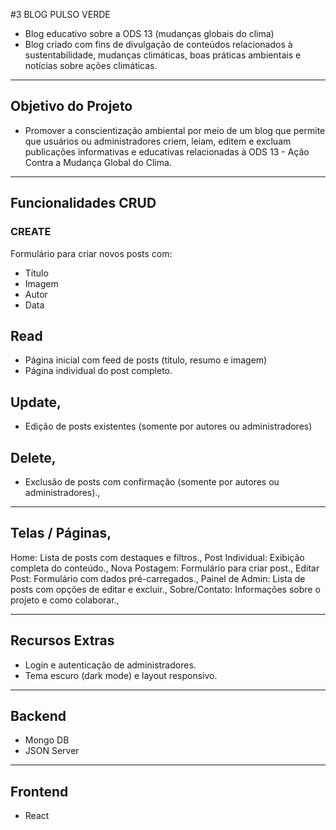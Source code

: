 #3 BLOG PULSO VERDE
- Blog educativo sobre a ODS 13 (mudanças globais do clima)
- Blog criado com fins de divulgação de conteúdos relacionados à sustentabilidade, mudanças climáticas, boas práticas ambientais e notícias sobre ações climáticas.
---

## Objetivo do Projeto
- Promover a conscientização ambiental por meio de um blog que permite que usuários ou administradores criem, leiam, editem e excluam publicações informativas e educativas relacionadas à ODS 13 - Ação Contra a Mudança Global do Clima.
---

## Funcionalidades CRUD
### CREATE
Formulário para criar novos posts com:
- Título
- Imagem
- Autor
- Data

## Read
- Página inicial com feed de posts (título, resumo e imagem)
- Página individual do post completo.

## Update,
- Edição de posts existentes (somente por autores ou administradores)

## Delete,
- Exclusão de posts com confirmação (somente por autores ou administradores).,

---

## Telas / Páginas,
Home: Lista de posts com destaques e filtros.,
Post Individual: Exibição completa do conteúdo.,
Nova Postagem: Formulário para criar post.,
Editar Post: Formulário com dados pré-carregados.,
Painel de Admin: Lista de posts com opções de editar e excluir.,
Sobre/Contato: Informações sobre o projeto e como colaborar.,

---
## Recursos Extras
- Login e autenticação de administradores.
- Tema escuro (dark mode) e layout responsivo.
---

## Backend 
- Mongo DB
- JSON Server
---

## Frontend
- React
